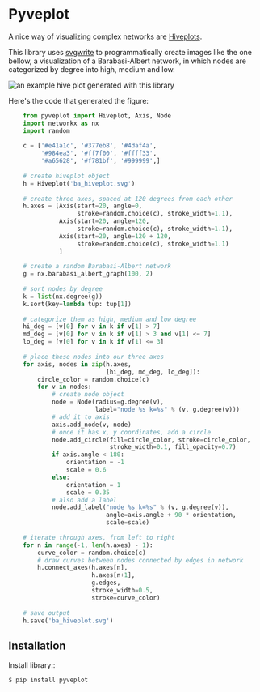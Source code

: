 # Pyveplot

A nice way of visualizing complex networks are [Hiveplots](http://www.hiveplot.com/).


This library uses [svgwrite](http://svgwrite.readthedocs.org/en/latest/classes/shapes.html) 
to programmatically create images like the one bellow, a visualization of
a Barabasi-Albert network, in which nodes are categorized by degree
into high, medium and low.

![an example hive plot generated with this library](https://gitlab.com/rgarcia-herrera/pyveplot/raw/master/ba_hiveplot.png)

Here's the code that generated the figure:

~~~ python
    from pyveplot import Hiveplot, Axis, Node
    import networkx as nx
    import random
    
    c = ['#e41a1c', '#377eb8', '#4daf4a',
         '#984ea3', '#ff7f00', '#ffff33',
         '#a65628', '#f781bf', '#999999',]
    
    # create hiveplot object
    h = Hiveplot('ba_hiveplot.svg')
    
    # create three axes, spaced at 120 degrees from each other
    h.axes = [Axis(start=20, angle=0,
                   stroke=random.choice(c), stroke_width=1.1),
              Axis(start=20, angle=120,
                   stroke=random.choice(c), stroke_width=1.1),
              Axis(start=20, angle=120 + 120,
                   stroke=random.choice(c), stroke_width=1.1)
              ]
    
    # create a random Barabasi-Albert network
    g = nx.barabasi_albert_graph(100, 2)
    
    # sort nodes by degree
    k = list(nx.degree(g))
    k.sort(key=lambda tup: tup[1])
    
    # categorize them as high, medium and low degree
    hi_deg = [v[0] for v in k if v[1] > 7]
    md_deg = [v[0] for v in k if v[1] > 3 and v[1] <= 7]
    lo_deg = [v[0] for v in k if v[1] <= 3]
    
    # place these nodes into our three axes
    for axis, nodes in zip(h.axes,
                           [hi_deg, md_deg, lo_deg]):
        circle_color = random.choice(c)
        for v in nodes:
            # create node object
            node = Node(radius=g.degree(v),
                        label="node %s k=%s" % (v, g.degree(v)))
            # add it to axis
            axis.add_node(v, node)
            # once it has x, y coordinates, add a circle
            node.add_circle(fill=circle_color, stroke=circle_color,
                            stroke_width=0.1, fill_opacity=0.7)
            if axis.angle < 180:
                orientation = -1
                scale = 0.6
            else:
                orientation = 1
                scale = 0.35
            # also add a label
            node.add_label("node %s k=%s" % (v, g.degree(v)),
                           angle=axis.angle + 90 * orientation,
                           scale=scale)
    
    # iterate through axes, from left to right
    for n in range(-1, len(h.axes) - 1):
        curve_color = random.choice(c)
        # draw curves between nodes connected by edges in network
        h.connect_axes(h.axes[n],
                       h.axes[n+1],
                       g.edges,
                       stroke_width=0.5,
                       stroke=curve_color)
    
    # save output
    h.save('ba_hiveplot.svg')
~~~



## Installation

Install library::

    $ pip install pyveplot
